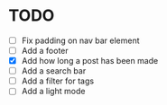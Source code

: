 # TODO

- [ ] Fix padding on nav bar element
- [ ] Add a footer
- [X] Add how long a post has been made
- [ ] Add a search bar
- [ ] Add a filter for tags
- [ ] Add a light mode
